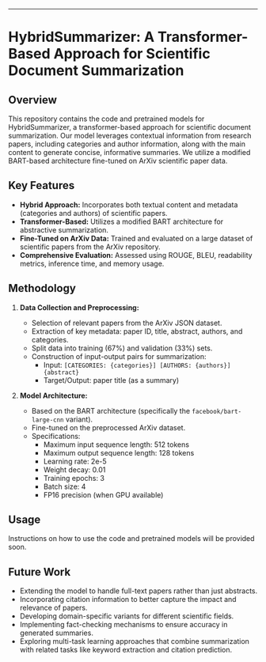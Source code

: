 
---

# HybridSummarizer: A Transformer-Based Approach for Scientific Document Summarization

## Overview

This repository contains the code and pretrained models for HybridSummarizer, a transformer-based approach for scientific document summarization. Our model leverages contextual information from research papers, including categories and author information, along with the main content to generate concise, informative summaries. We utilize a modified BART-based architecture fine-tuned on ArXiv scientific paper data.

## Key Features

- **Hybrid Approach:** Incorporates both textual content and metadata (categories and authors) of scientific papers.
- **Transformer-Based:** Utilizes a modified BART architecture for abstractive summarization.
- **Fine-Tuned on ArXiv Data:** Trained and evaluated on a large dataset of scientific papers from the ArXiv repository.
- **Comprehensive Evaluation:** Assessed using ROUGE, BLEU, readability metrics, inference time, and memory usage.

## Methodology

1.  **Data Collection and Preprocessing:**
    -   Selection of relevant papers from the ArXiv JSON dataset.
    -   Extraction of key metadata: paper ID, title, abstract, authors, and categories.
    -   Split data into training (67\%) and validation (33\%) sets.
    -   Construction of input-output pairs for summarization:
        -   Input: `[CATEGORIES: {categories}] [AUTHORS: {authors}] {abstract}`
        -   Target/Output: paper title (as a summary)

2.  **Model Architecture:**
    -   Based on the BART architecture (specifically the `facebook/bart-large-cnn` variant).
    -   Fine-tuned on the preprocessed ArXiv dataset.
    -   Specifications:
        -   Maximum input sequence length: 512 tokens
        -   Maximum output sequence length: 128 tokens
        -   Learning rate: 2e-5
        -   Weight decay: 0.01
        -   Training epochs: 3
        -   Batch size: 4
        -   FP16 precision (when GPU available)



## Usage

Instructions on how to use the code and pretrained models will be provided soon.

## Future Work

-   Extending the model to handle full-text papers rather than just abstracts.
-   Incorporating citation information to better capture the impact and relevance of papers.
-   Developing domain-specific variants for different scientific fields.
-   Implementing fact-checking mechanisms to ensure accuracy in generated summaries.
-   Exploring multi-task learning approaches that combine summarization with related tasks like keyword extraction and citation prediction.




